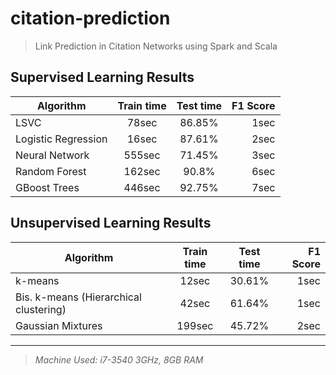 # citation-prediction

>Link Prediction in Citation Networks using Spark and Scala

## Supervised Learning Results

| Algorithm | Train time | Test time | F1 Score |
| - | :-: | :-: | -:|
| LSVC | 78sec | 86.85% | 1sec |
| Logistic Regression | 16sec | 87.61% | 2sec |
| Neural Network | 555sec | 71.45% | 3sec |
| Random Forest | 162sec | 90.8% | 6sec |
| GBoost Trees | 446sec | 92.75% | 7sec |

## Unsupervised Learning Results

| Algorithm | Train time | Test time | F1 Score |
| - | :-: | :-: | -:|
| k-means | 12sec | 30.61% | 1sec |
| Bis. k-means (Hierarchical clustering) | 42sec | 61.64% | 1sec |
| Gaussian Mixtures | 199sec | 45.72% | 2sec |

---
>_Machine Used: i7-3540 3GHz, 8GB RAM_